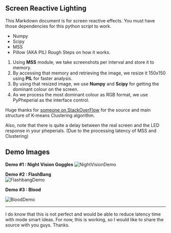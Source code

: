 ## Screen Reactive Lighting
This Markdown document is for screen reactive effects.
You must have those dependencies for this python script to work.

 - Numpy
 - Scipy
 - MSS
 - Pillow (AKA PIL)
Rough Steps on how it works.
1. Using **MSS** module, we take screenshots per interval and store it to memory.
2. By accessing that memory and retrieving the image, we resize it 150x150 using **PIL** for faster analysis.
3. By using that resized image, we use **Numpy** and **Scipy** for getting the dominant colour on the screen.
4. As we process the most dominant colour as RGB format, we use PyPheperial as the interface control.

Huge thanks for [someone on StackOverFlow](https://stackoverflow.com/questions/3241929/python-find-dominant-most-common-color-in-an-image) for the source and main structure of K-means Clustering algorithm.

Also, note that there is quite a delay between the real screen and the LED response in your pheperials. (Due to the processing latency of MSS and Clustering)

## Demo Images
**Demo #1 : Night Vision Goggles** 
![NightVisionDemo](https://github.com/gooday2die/PyPheperial/blob/master/Pics/demo1.gif?raw=true)

**Demo #2 : FlashBang**  
![FlashbangDemo](https://github.com/gooday2die/PyPheperial/blob/master/Pics/demo2.gif?raw=true)


**Demo #3 : Blood** 

![BloodDemo](https://github.com/gooday2die/PyPheperial/blob/master/Pics/demo3.gif?raw=true)

***
I do know that this is not perfect and would be able to reduce latency time with mode smart ideas. For now, this is working, so I would like to share the source with you guys. Thanks.
